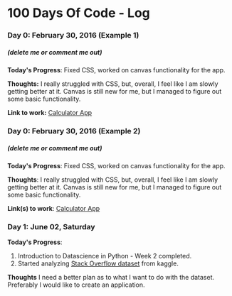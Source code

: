 # 100 Days Of Code - Log

### Day 0: February 30, 2016 (Example 1)
##### (delete me or comment me out)

**Today's Progress**: Fixed CSS, worked on canvas functionality for the app.

**Thoughts:** I really struggled with CSS, but, overall, I feel like I am slowly getting better at it. Canvas is still new for me, but I managed to figure out some basic functionality.

**Link to work:** [Calculator App](http://www.example.com)

### Day 0: February 30, 2016 (Example 2)
##### (delete me or comment me out)

**Today's Progress**: Fixed CSS, worked on canvas functionality for the app.

**Thoughts**: I really struggled with CSS, but, overall, I feel like I am slowly getting better at it. Canvas is still new for me, but I managed to figure out some basic functionality.

**Link(s) to work**: [Calculator App](http://www.example.com)


### Day 1: June 02, Saturday

**Today's Progress**:
1. Introduction to Datascience in Python - Week 2 completed.
2. Started analyzing [Stack Overflow dataset](https://www.kaggle.com/stackoverflow/stack-overflow-2018-developer-survey/version/2#) from kaggle.

**Thoughts** I need a better plan as to what I want to do with the dataset. Preferably I would like to create an application.
